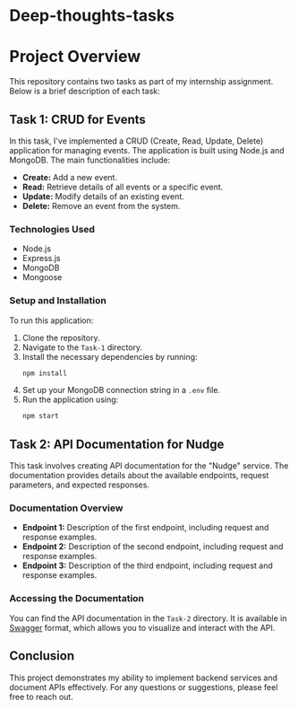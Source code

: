 # Deep-thoughts-tasks

# Project Overview

This repository contains two tasks as part of my internship assignment. Below is a brief description of each task:

## Task 1: CRUD for Events

In this task, I've implemented a CRUD (Create, Read, Update, Delete) application for managing events. The application is built using Node.js and MongoDB. The main functionalities include:

- **Create:** Add a new event.
- **Read:** Retrieve details of all events or a specific event.
- **Update:** Modify details of an existing event.
- **Delete:** Remove an event from the system.

### Technologies Used

- Node.js
- Express.js
- MongoDB
- Mongoose

### Setup and Installation

To run this application:

1. Clone the repository.
2. Navigate to the `Task-1` directory.
3. Install the necessary dependencies by running:
    ```bash
    npm install
    ```
4. Set up your MongoDB connection string in a `.env` file.
5. Run the application using:
    ```bash
    npm start
    ```

## Task 2: API Documentation for Nudge

This task involves creating API documentation for the "Nudge" service. The documentation provides details about the available endpoints, request parameters, and expected responses.

### Documentation Overview

- **Endpoint 1:** Description of the first endpoint, including request and response examples.
- **Endpoint 2:** Description of the second endpoint, including request and response examples.
- **Endpoint 3:** Description of the third endpoint, including request and response examples.

### Accessing the Documentation

You can find the API documentation in the `Task-2` directory. It is available in [Swagger](https://swagger.io/) format, which allows you to visualize and interact with the API.

## Conclusion

This project demonstrates my ability to implement backend services and document APIs effectively. For any questions or suggestions, please feel free to reach out.


